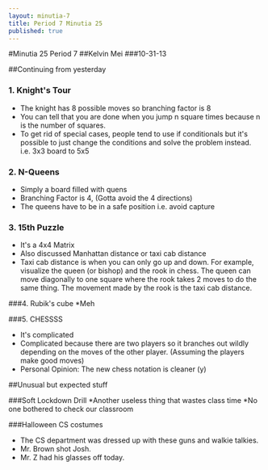 ```yaml
---
layout: minutia-7
title: Period 7 Minutia 25
published: true
---
```


#Minutia 25 Period 7 
##Kelvin Mei
###10-31-13

##Continuing from yesterday

### 1. Knight's Tour
* The knight has 8 possible moves so branching factor is 8
* You can tell that you are done when you jump n square times because n is the number of squares.
* To get rid of special cases, people tend to use if conditionals but it's possible to just change the conditions and solve the problem instead. i.e. 3x3 board to 5x5

### 2. N-Queens
* Simply a board filled with quens
* Branching Factor is 4, (Gotta avoid the 4 directions)
* The queens have to be in a safe position i.e. avoid capture

### 3. 15th Puzzle
* It's a 4x4 Matrix
* Also discussed Manhattan distance or taxi cab distance
* Taxi cab distance is when you can only go up and down. For example, visualize the queen (or bishop) and the rook in chess. The queen can move diagonally to one square where the rook takes 2 moves to do the same thing. The movement made by the rook is the taxi cab distance.

###4. Rubik's cube
*Meh

###5. CHESSSS
* It's complicated
* Complicated because there are two players so it branches out wildly depending on the moves of the other player. (Assuming the players make good moves)
* Personal Opinion: The new chess notation is cleaner (y)

##Unusual but expected stuff

###Soft Lockdown Drill
*Another useless thing that wastes class time
*No one bothered to check our classroom

###Halloween CS costumes
* The CS department was dressed up with these guns and walkie talkies. 
* Mr. Brown shot Josh.
* Mr. Z had his glasses off today.